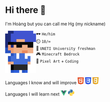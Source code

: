 # Hi there 👋

I'm Hoàng but you can call me Hg (my nickname)

<img src="img/hg_pixel.png" align="left" width="100px">
	
🕶️ `He/him`<br>
⏲️ `18/∞`<br>
🧠 `UNETI University freshman`<br>
🎮 `Minecraft Bedrock`<br>
💙 `Pixel Art` + `Coding`

#
Languages I know and will improve
<img src="img/html.png" width="20px">
<img src="img/css.png" width="20px">
<img src="img/js.png" width="20px">

Languages I will learn next
<img src="img/vue.png" width="20px">
<img src="img/python.png" width="20px">
#

